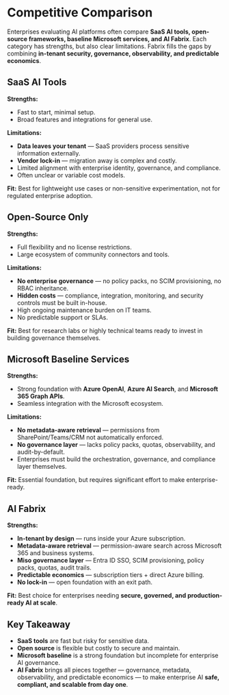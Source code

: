 # Competitive Comparison

Enterprises evaluating AI platforms often compare **SaaS AI tools, open-source frameworks, baseline Microsoft services, and AI Fabrix**. Each category has strengths, but also clear limitations. Fabrix fills the gaps by combining **in-tenant security, governance, observability, and predictable economics**.

## SaaS AI Tools

**Strengths:**

- Fast to start, minimal setup.
- Broad features and integrations for general use.

**Limitations:**

- **Data leaves your tenant** — SaaS providers process sensitive information externally.
- **Vendor lock-in** — migration away is complex and costly.
- Limited alignment with enterprise identity, governance, and compliance.
- Often unclear or variable cost models.

**Fit:** Best for lightweight use cases or non-sensitive experimentation, not for regulated enterprise adoption.

## Open-Source Only

**Strengths:**

- Full flexibility and no license restrictions.
- Large ecosystem of community connectors and tools.

**Limitations:**

- **No enterprise governance** — no policy packs, no SCIM provisioning, no RBAC inheritance.
- **Hidden costs** — compliance, integration, monitoring, and security controls must be built in-house.
- High ongoing maintenance burden on IT teams.
- No predictable support or SLAs.

**Fit:** Best for research labs or highly technical teams ready to invest in building governance themselves.

## Microsoft Baseline Services

**Strengths:**

- Strong foundation with **Azure OpenAI**, **Azure AI Search**, and **Microsoft 365 Graph APIs**.
- Seamless integration with the Microsoft ecosystem.

**Limitations:**

- **No metadata-aware retrieval** — permissions from SharePoint/Teams/CRM not automatically enforced.
- **No governance layer** — lacks policy packs, quotas, observability, and audit-by-default.
- Enterprises must build the orchestration, governance, and compliance layer themselves.

**Fit:** Essential foundation, but requires significant effort to make enterprise-ready.

## AI Fabrix

**Strengths:**

- **In-tenant by design** — runs inside your Azure subscription.
- **Metadata-aware retrieval** — permission-aware search across Microsoft 365 and business systems.
- **Miso governance layer** — Entra ID SSO, SCIM provisioning, policy packs, quotas, audit trails.
- **Predictable economics** — subscription tiers + direct Azure billing.
- **No lock-in** — open foundation with an exit path.

**Fit:** Best choice for enterprises needing **secure, governed, and production-ready AI at scale**.

## Key Takeaway

- **SaaS tools** are fast but risky for sensitive data.
- **Open source** is flexible but costly to secure and maintain.
- **Microsoft baseline** is a strong foundation but incomplete for enterprise AI governance.
- **AI Fabrix** brings all pieces together — governance, metadata, observability, and predictable economics — to make enterprise AI **safe, compliant, and scalable from day one**.
